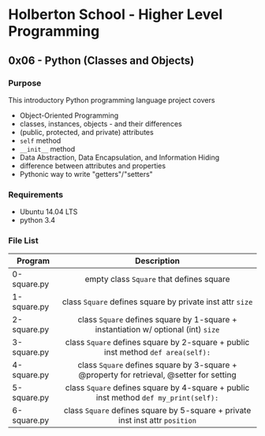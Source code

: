 # Holberton School - Higher Level Programming
## 0x06 - Python (Classes and Objects)

### Purpose
This introductory Python programming language project covers
* Object-Oriented Programming
* classes, instances, objects - and their differences
* (public, protected, and private) attributes
* `self` method
* `__init__` method
* Data Abstraction, Data Encapsulation, and Information Hiding
* difference between attributes and properties
* Pythonic way to write "getters"/"setters"

### Requirements
* Ubuntu 14.04 LTS
* python 3.4

### File List
| Program	  | Description						     |
| --------------- |:--------------------------------------------------------:|
| 0-square.py  | empty class `Square` that defines square |
| 1-square.py | class `Square` defines square by private inst attr `size` |
| 2-square.py | class `Square` defines square by 1-square + instantiation w/ optional (int) `size` |
| 3-square.py | class `Square` defines square by 2-square + public inst method `def area(self):` |
| 4-square.py |class `Square` defines square by 3-square + @property for retrieval, @setter for setting  |
| 5-square.py | class `Square` defines square by 4-square + public inst method `def my_print(self):`  |
| 6-square.py | class `Square` defines square by 5-square + private inst inst attr `position` |
